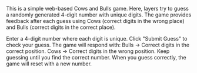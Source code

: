 This is a simple web-based Cows and Bulls game. Here, layers try to guess a randomly generated 4-digit number with unique digits. The game provides feedback after each guess using Cows (correct digits in the wrong place) and Bulls (correct digits in the correct place).

Enter a 4-digit number where each digit is unique.
Click "Submit Guess" to check your guess.
The game will respond with:
Bulls → Correct digits in the correct position.
Cows → Correct digits in the wrong position.
Keep guessing until you find the correct number.
When you guess correctly, the game will reset with a new number.
